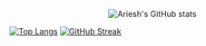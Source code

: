 

 <div align="center">
  
![Ariesh's GitHub stats](https://github-readme-stats-v5z5.vercel.app/api?username=groverari&theme=midnight-purple&count_private=true)

</div>
  
  [![Top Langs](https://github-readme-stats-v5z5.vercel.app/api/top-langs/?username=groverari&size_weight=0.5&count_weight=0.5&theme=midnight-purple)](https://github.com/anuraghazra/github-readme-stats) [![GitHub Streak](https://streak-stats.demolab.com?user=groverari&theme=dark&hide_border=true&date_format=M%20j%5B%2C%20Y%5D&exclude_days=Sun%2CSat)](https://git.io/streak-stats)
